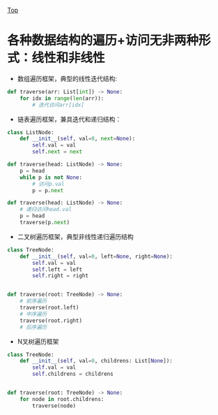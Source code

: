[Top](./README.md)

# 各种数据结构的遍历+访问无非两种形式：线性和非线性

- 数组遍历框架，典型的线性迭代结构:
```python
def traverse(arr: List[int]) -> None:
    for idx in range(len(arr)):
        # 迭代访问arr[idx]
```

- 链表遍历框架，兼具迭代和递归结构：
```python
class ListNode:
    def __init__(self, val=0, next=None):
        self.val = val
        self.next = next

def traverse(head: ListNode) -> None:
    p = head
    while p is not None:
        # 访问p.val
        p = p.next

def traverse(head: ListNode) -> None:
    # 递归访问head.val
    p = head
    traverse(p.next)
```

- 二叉树遍历框架，典型非线性递归遍历结构
```python
class TreeNode:
    def __init__(self, val=0, left=None, right=None):
        self.val = val
        self.left = left
        self.right = right


def traverse(root: TreeNode) -> None:
    # 前序遍历
    traverse(root.left)
    # 中序遍历
    traverse(root.right)
    # 后序遍历

```

- N叉树遍历框架
```python
class TreeNode:
    def __init__(self, val=0, childrens: List[None]):
        self.val = val
        self.childrens = childrens


def traverse(root: TreeNode) -> None:
    for node in root.childrens:
        traverse(node)
```



